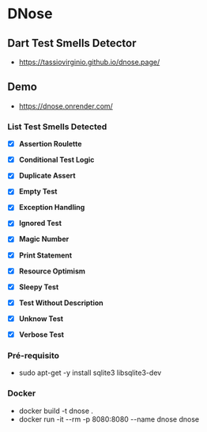 # DNose
## Dart Test Smells Detector

- https://tassiovirginio.github.io/dnose.page/

## Demo

- https://dnose.onrender.com/

### List Test Smells Detected

- [x] **Assertion Roulette**
- [x] **Conditional Test Logic**
- [x] **Duplicate Assert**
- [x] **Empty Test**
- [x] **Exception Handling**
- [x] **Ignored Test**
- [x] **Magic Number**
- [x] **Print Statement**
- [x] **Resource Optimism**
- [x] **Sleepy Test**
- [x] **Test Without Description**
- [x] **Unknow Test**
- [x] **Verbose Test**


### Pré-requisito

- sudo apt-get -y install sqlite3 libsqlite3-dev


### Docker

- docker build -t dnose .
- docker run -it --rm -p 8080:8080 --name dnose dnose
